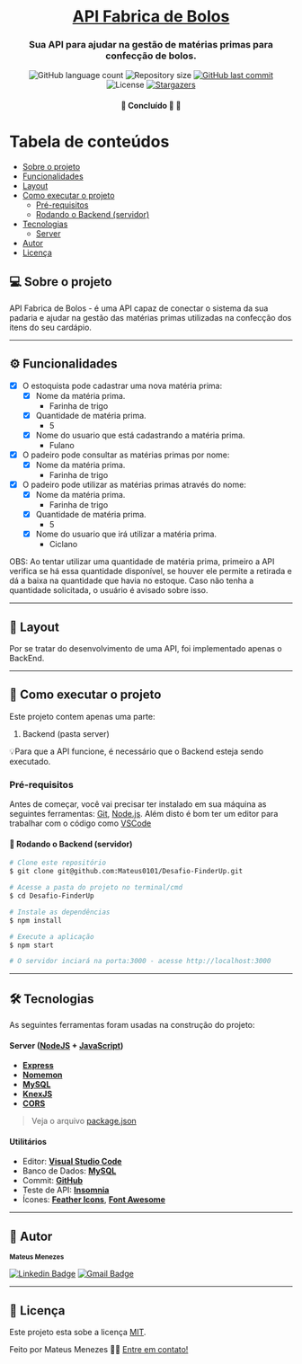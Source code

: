

<h1 align="center">
    <a href="#" alt="Api Fabrica de Bolos"> API Fabrica de Bolos </a>
</h1>

<h3 align="center">
    Sua API para ajudar na gestão de matérias primas para confecção de bolos. 
</h3>

<p align="center">
  <img alt="GitHub language count" src="https://img.shields.io/github/languages/count/Mateus0101/Desafio-FinderUp?color=%2304D361">

  <img alt="Repository size" src="https://img.shields.io/github/repo-size/Mateus0101/Desafio-FinderUp">
  
  <a href="https://github.com/Mateus0101/Desafio-FinderUp/commits/main">
    <img alt="GitHub last commit" src="https://img.shields.io/github/last-commit/Mateus0101/Desafio-FinderUp">
  </a>
    
   <img alt="License" src="https://img.shields.io/badge/license-MIT-brightgreen">
   <a href="https://github.com/Mateus0101/Desafio-FinderUp/stargazers">
    <img alt="Stargazers" src="https://img.shields.io/github/stars/Mateus0101/Desafio-FinderUp?style=social">
  </a>
 
</p>

<h4 align="center">
	🚧   Concluído 🚀 🚧
</h4>

Tabela de conteúdos
=================
<!--ts-->
   * [Sobre o projeto](#-sobre-o-projeto)
   * [Funcionalidades](#-funcionalidades)
   * [Layout](#-layout)
   * [Como executar o projeto](#-como-executar-o-projeto)
     * [Pré-requisitos](#pré-requisitos)
     * [Rodando o Backend (servidor)](#user-content--rodando-o-backend-servidor)
   * [Tecnologias](#-tecnologias)
     * [Server](#user-content-server--nodejs----typescript)
   * [Autor](#-autor)
   * [Licença](#user-content--licença)
<!--te-->


## 💻 Sobre o projeto

API Fabrica de Bolos - é uma API capaz de conectar o sistema da sua padaria e ajudar na gestão das matérias primas utilizadas na confecção dos itens do seu cardápio.

---

## ⚙️ Funcionalidades

- [x] O estoquista pode cadastrar uma nova matéria prima:
  - [x] Nome da matéria prima.
    - Farinha de trigo
  - [x] Quantidade de matéria prima.
    - 5
  - [x] Nome do usuario que está cadastrando a matéria prima.
    - Fulano

- [x] O padeiro pode consultar as matérias primas por nome:
  - [x] Nome da matéria prima.
    - Farinha de trigo

- [x] O padeiro pode utilizar as matérias primas através do nome:
  - [x] Nome da matéria prima.
    - Farinha de trigo
  - [x] Quantidade de matéria prima.
    - 5
  - [x] Nome do usuario que irá utilizar a matéria prima.
    - Ciclano

OBS: Ao tentar utilizar uma quantidade de matéria prima, primeiro a API verifica se há essa quantidade disponível, se houver ele permite a retirada e dá a baixa na quantidade que havia no estoque. Caso não tenha a quantidade solicitada, o usuário é avisado sobre isso.

---

## 🎨 Layout

Por se tratar do desenvolvimento de uma API, foi implementado apenas o BackEnd.

---

## 🚀 Como executar o projeto

Este projeto contem apenas uma parte:
1. Backend (pasta server) 

💡Para que a API funcione, é necessário que o Backend esteja sendo executado.

### Pré-requisitos

Antes de começar, você vai precisar ter instalado em sua máquina as seguintes ferramentas:
[Git](https://git-scm.com), [Node.js](https://nodejs.org/en/). 
Além disto é bom ter um editor para trabalhar com o código como [VSCode](https://code.visualstudio.com/)

#### 🎲 Rodando o Backend (servidor)

```bash
# Clone este repositório
$ git clone git@github.com:Mateus0101/Desafio-FinderUp.git

# Acesse a pasta do projeto no terminal/cmd
$ cd Desafio-FinderUp

# Instale as dependências
$ npm install

# Execute a aplicação 
$ npm start

# O servidor inciará na porta:3000 - acesse http://localhost:3000 
```

---

## 🛠 Tecnologias

As seguintes ferramentas foram usadas na construção do projeto:

#### [](https://github.com/Mateus0101/Desafio-FinderUp#server-nodejs--typescript)**Server**  ([NodeJS](https://nodejs.org/en/)  +  [JavaScript](https://www.javascript.com/))

-   **[Express](https://expressjs.com/)**
-   **[Nomemon](https://www.npmjs.com/package/nodemon)**
-   **[MySQL](https://www.mysql.com/)**
-   **[KnexJS](http://knexjs.org/)**
-   **[CORS](https://expressjs.com/en/resources/middleware/cors.html)**

> Veja o arquivo  [package.json](https://github.com/Mateus0101/Desafio-FinderUp/blob/main/package.json)

#### [](https://github.com/Mateus0101/Desafio-FinderUp#utilit%C3%A1rios)**Utilitários**

-   Editor:  **[Visual Studio Code](https://code.visualstudio.com/)**  
-   Banco de Dados: **[MySQL](https://www.mysql.com/)**
-   Commit:  **[GitHub](https://github.com/)**
-   Teste de API:  **[Insomnia](https://insomnia.rest/)**
-   Ícones:  **[Feather Icons](https://feathericons.com/)**,  **[Font Awesome](https://fontawesome.com/)**

---

## 🦸 Autor

 <sub><b>Mateus Menezes</b></sub>


[![Linkedin Badge](https://img.shields.io/badge/-Mateus-blue?style=flat-square&logo=Linkedin&logoColor=white&link=https://www.linkedin.com/in/mateus-menezes-77b082121/)](https://www.linkedin.com/in/mateus-menezes-77b082121) 
[![Gmail Badge](https://img.shields.io/badge/-mateu.menezesmenezes@gmail.com-c14438?style=flat-square&logo=Gmail&logoColor=white&link=mateu.menezesmenezes@gmail.com)](mailto:mateu.menezesmenezes@gmail.com)

---

## 📝 Licença

Este projeto esta sobe a licença [MIT](./LICENSE).

Feito por Mateus Menezes 👋🏽 [Entre em contato!](https://www.linkedin.com/in/mateus-menezes-77b082121)